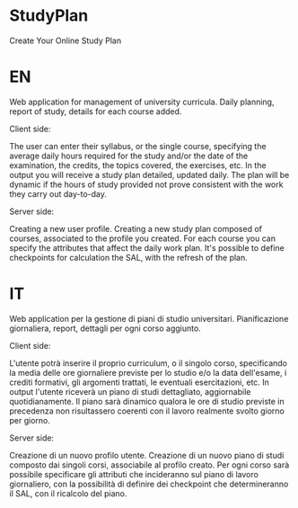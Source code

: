 StudyPlan
=========
Create Your Online Study Plan



EN
==
Web application for management of university curricula. 
Daily planning, report of study, details for each course added.

Client side: 

The user can enter their syllabus, or the single course, specifying the average daily hours required for the study 
and/or the date of the examination, the credits, the topics covered, the exercises, etc.
In the output you will receive a study plan detailed, updated daily. 
The plan will be dynamic if the hours of study provided not prove consistent with the work they carry out day-to-day.

Server side: 

Creating a new user profile.
Creating a new study plan composed of courses, associated to the profile you created.
For each course you can specify the attributes that affect the daily work plan.
It's possible to define checkpoints for calculation the SAL, with the refresh of the plan.


IT
==
Web application per la gestione di piani di studio universitari. 
Pianificazione giornaliera, report, dettagli per ogni corso aggiunto.

Client side: 

L'utente potrà inserire il proprio curriculum, o il singolo corso, specificando la media delle ore giornaliere
previste per lo studio e/o la data dell'esame, i crediti formativi, gli argomenti trattati, le eventuali esercitazioni, etc.
In output l'utente riceverà un piano di studi dettagliato, aggiornabile quotidianamente.
Il piano sarà dinamico qualora le ore di studio previste in precedenza non risultassero coerenti con il 
lavoro realmente svolto giorno per giorno.

Server side: 

Creazione di un nuovo profilo utente.
Creazione di un nuovo piano di studi composto dai singoli corsi, associabile al profilo creato.
Per ogni corso sarà possibile specificare gli attributi che incideranno sul piano di lavoro giornaliero,
con la possibilità di definire dei checkpoint che determineranno il SAL, con il ricalcolo del piano.
